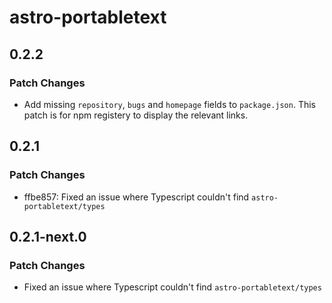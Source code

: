 # astro-portabletext

## 0.2.2

### Patch Changes

- Add missing `repository`, `bugs` and `homepage` fields to `package.json`.
  This patch is for npm registery to display the relevant links.

## 0.2.1

### Patch Changes

- ffbe857: Fixed an issue where Typescript couldn't find `astro-portabletext/types`

## 0.2.1-next.0

### Patch Changes

- Fixed an issue where Typescript couldn't find `astro-portabletext/types`
